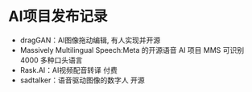 # AI项目发布记录

- dragGAN：AI图像拖动编辑, 有人实现并开源
- Massively Multilingual Speech:Meta 的开源语音 AI 项目 MMS 可识别 4000 多种口头语言
- Rask.AI：AI视频配音转译 付费
- sadtalker：语音驱动图像的数字人 开源
